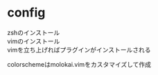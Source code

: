 # config

zshのインストール  
vimのインストール  
vimを立ち上げればプラグインがインストールされる


colorschemeはmolokai.vimをカスタマイズして作成

